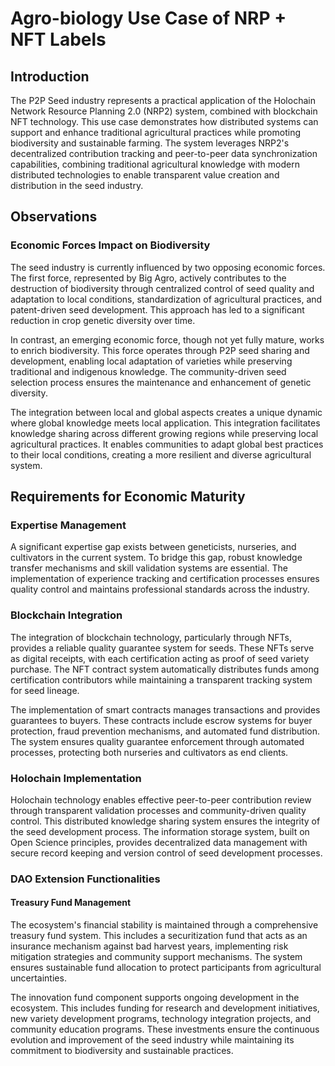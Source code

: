 # Agro-biology Use Case of NRP + NFT Labels

## Introduction

The P2P Seed industry represents a practical application of the Holochain Network Resource Planning 2.0 (NRP2) system, combined with blockchain NFT technology. This use case demonstrates how distributed systems can support and enhance traditional agricultural practices while promoting biodiversity and sustainable farming. The system leverages NRP2's decentralized contribution tracking and peer-to-peer data synchronization capabilities, combining traditional agricultural knowledge with modern distributed technologies to enable transparent value creation and distribution in the seed industry.

## Observations

### Economic Forces Impact on Biodiversity

The seed industry is currently influenced by two opposing economic forces. The first force, represented by Big Agro, actively contributes to the destruction of biodiversity through centralized control of seed quality and adaptation to local conditions, standardization of agricultural practices, and patent-driven seed development. This approach has led to a significant reduction in crop genetic diversity over time.

In contrast, an emerging economic force, though not yet fully mature, works to enrich biodiversity. This force operates through P2P seed sharing and development, enabling local adaptation of varieties while preserving traditional and indigenous knowledge. The community-driven seed selection process ensures the maintenance and enhancement of genetic diversity.

The integration between local and global aspects creates a unique dynamic where global knowledge meets local application. This integration facilitates knowledge sharing across different growing regions while preserving local agricultural practices. It enables communities to adapt global best practices to their local conditions, creating a more resilient and diverse agricultural system.

## Requirements for Economic Maturity

### Expertise Management
A significant expertise gap exists between geneticists, nurseries, and cultivators in the current system. To bridge this gap, robust knowledge transfer mechanisms and skill validation systems are essential. The implementation of experience tracking and certification processes ensures quality control and maintains professional standards across the industry.

### Blockchain Integration
The integration of blockchain technology, particularly through NFTs, provides a reliable quality guarantee system for seeds. These NFTs serve as digital receipts, with each certification acting as proof of seed variety purchase. The NFT contract system automatically distributes funds among certification contributors while maintaining a transparent tracking system for seed lineage.

The implementation of smart contracts manages transactions and provides guarantees to buyers. These contracts include escrow systems for buyer protection, fraud prevention mechanisms, and automated fund distribution. The system ensures quality guarantee enforcement through automated processes, protecting both nurseries and cultivators as end clients.

### Holochain Implementation
Holochain technology enables effective peer-to-peer contribution review through transparent validation processes and community-driven quality control. This distributed knowledge sharing system ensures the integrity of the seed development process. The information storage system, built on Open Science principles, provides decentralized data management with secure record keeping and version control of seed development processes.

### DAO Extension Functionalities

#### Treasury Fund Management
The ecosystem's financial stability is maintained through a comprehensive treasury fund system. This includes a securitization fund that acts as an insurance mechanism against bad harvest years, implementing risk mitigation strategies and community support mechanisms. The system ensures sustainable fund allocation to protect participants from agricultural uncertainties.

The innovation fund component supports ongoing development in the ecosystem. This includes funding for research and development initiatives, new variety development programs, technology integration projects, and community education programs. These investments ensure the continuous evolution and improvement of the seed industry while maintaining its commitment to biodiversity and sustainable practices.
